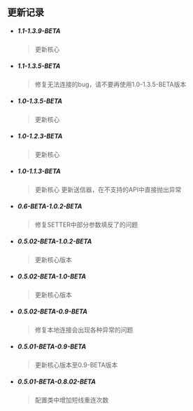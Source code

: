 ## 更新记录

- ##### 1.1-1.3.9-BETA
    > 更新核心

- ##### 1.1-1.3.5-BETA
    > 修复无法连接的bug，请不要再使用1.0-1.3.5-BETA版本


- ##### 1.0-1.3.5-BETA
    > 更新核心


- ##### 1.0-1.2.3-BETA
    > 更新核心
    

- ##### 1.0-1.1.3-BETA
    > 更新核心
    > 更新送信器，在不支持的API中直接抛出异常

- ##### 0.6-BETA-1.0.2-BETA
    > 修复SETTER中部分参数填反了的问题

- ##### 0.5.02-BETA-1.0.2-BETA
    > 更新核心版本

- ##### 0.5.02-BETA-1.0-BETA
    > 更新核心版本

- ##### 0.5.02-BETA-0.9-BETA
    > 修复本地连接会出现各种异常的问题


- ##### 0.5.01-BETA-0.9-BETA
    > 更新核心版本至0.9-BETA版本

- ##### 0.5.01-BETA-0.8.02-BETA
    > 配置类中增加短线重连次数